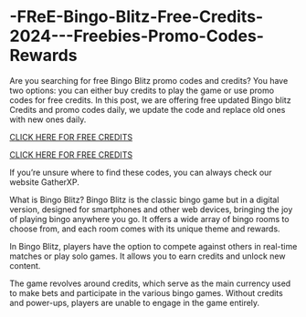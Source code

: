# -FReE-Bingo-Blitz-Free-Credits-2024---Freebies-Promo-Codes-Rewards
Are you searching for free Bingo Blitz promo codes and credits? You have two options: you can either buy credits to play the game or use promo codes for free credits. In this post, we are offering free updated Bingo blitz Credits and promo codes daily, we update the code and replace old ones with new ones daily.

[CLICK HERE FOR FREE CREDITS](https://cutt.ly/7eHCTcpq)

[CLICK HERE FOR FREE CREDITS](https://cutt.ly/7eHCTcpq)

If you’re unsure where to find these codes, you can always check our website GatherXP.

What is Bingo Blitz?
Bingo Blitz is the classic bingo game but in a digital version, designed for smartphones and other web devices, bringing the joy of playing bingo anywhere you go. It offers a wide array of bingo rooms to choose from, and each room comes with its unique theme and rewards.

In Bingo Blitz, players have the option to compete against others in real-time matches or play solo games. It allows you to earn credits and unlock new content.

The game revolves around credits, which serve as the main currency used to make bets and participate in the various bingo games. Without credits and power-ups, players are unable to engage in the game entirely.
